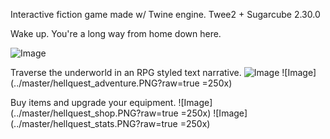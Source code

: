 Interactive fiction game made w/ Twine engine. Twee2 + Sugarcube 2.30.0

Wake up. 
You're a long way from home down here.

![Image](../master/hellquest_home.PNG?raw=true)

Traverse the underworld in an RPG styled text narrative.
![Image](../master/hellquest_demon.PNG?raw=true)
![Image](../master/hellquest_adventure.PNG?raw=true =250x)

Buy items and upgrade your equipment.
![Image](../master/hellquest_shop.PNG?raw=true =250x)
![Image](../master/hellquest_stats.PNG?raw=true =250x)
